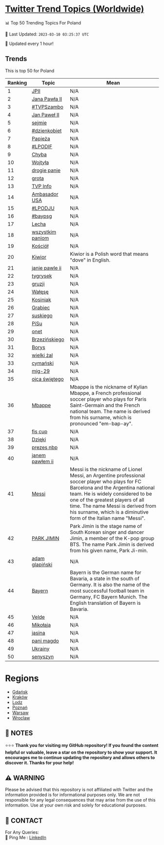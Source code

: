 [Twitter Trend Topics (Worldwide)](https://github.com/ErcinDedeoglu/Twitter-Trend-Topics)
==========


📊 Top 50 Trending Topics For Poland

📆 Last Updated: `2023-03-10 03:25:37 UTC`

🔧 Updated every 1 hour!


## Trends

This is top 50 for Poland

| Ranking | Topic | Mean |
| ------- | ------------ | ------------ |
| 1 | [JPII](http://twitter.com/search?q=JPII) | N/A |
| 2 | [Jana Pawła II](http://twitter.com/search?q=Jana+Paw%c5%82a+II) | N/A |
| 3 | [#TVPSzambo](http://twitter.com/search?q=%23TVPSzambo) | N/A |
| 4 | [Jan Paweł II](http://twitter.com/search?q=Jan+Pawe%c5%82+II) | N/A |
| 5 | [sejmie](http://twitter.com/search?q=sejmie) | N/A |
| 6 | [#dzienkobiet](http://twitter.com/search?q=%23dzienkobiet) | N/A |
| 7 | [Papieża](http://twitter.com/search?q=Papie%c5%bca) | N/A |
| 8 | [#LPODIF](http://twitter.com/search?q=%23LPODIF) | N/A |
| 9 | [Chyba](http://twitter.com/search?q=Chyba) | N/A |
| 10 | [Wojtyła](http://twitter.com/search?q=Wojty%c5%82a) | N/A |
| 11 | [drogie panie](http://twitter.com/search?q=drogie+panie) | N/A |
| 12 | [grota](http://twitter.com/search?q=grota) | N/A |
| 13 | [TVP Info](http://twitter.com/search?q=TVP+Info) | N/A |
| 14 | [Ambasador USA](http://twitter.com/search?q=Ambasador+USA) | N/A |
| 15 | [#LPODJU](http://twitter.com/search?q=%23LPODJU) | N/A |
| 16 | [#baypsg](http://twitter.com/search?q=%23baypsg) | N/A |
| 17 | [Lecha](http://twitter.com/search?q=Lecha) | N/A |
| 18 | [wszystkim paniom](http://twitter.com/search?q=wszystkim+paniom) | N/A |
| 19 | [Kościół](http://twitter.com/search?q=Ko%c5%9bci%c3%b3%c5%82) | N/A |
| 20 | [Kiwior](http://twitter.com/search?q=Kiwior) | Kiwior is a Polish word that means "dove" in English. |
| 21 | [janie pawle ii](http://twitter.com/search?q=janie+pawle+ii) | N/A |
| 22 | [tygrysek](http://twitter.com/search?q=tygrysek) | N/A |
| 23 | [gruzji](http://twitter.com/search?q=gruzji) | N/A |
| 24 | [Wałęsę](http://twitter.com/search?q=Wa%c5%82%c4%99s%c4%99) | N/A |
| 25 | [Kosiniak](http://twitter.com/search?q=Kosiniak) | N/A |
| 26 | [Grabiec](http://twitter.com/search?q=Grabiec) | N/A |
| 27 | [suskiego](http://twitter.com/search?q=suskiego) | N/A |
| 28 | [PiSu](http://twitter.com/search?q=PiSu) | N/A |
| 29 | [onet](http://twitter.com/search?q=onet) | N/A |
| 30 | [Brzezińskiego](http://twitter.com/search?q=Brzezi%c5%84skiego) | N/A |
| 31 | [Borys](http://twitter.com/search?q=Borys) | N/A |
| 32 | [wielki żal](http://twitter.com/search?q=wielki+%c5%bcal) | N/A |
| 33 | [cymański](http://twitter.com/search?q=cyma%c5%84ski) | N/A |
| 34 | [mig-29](http://twitter.com/search?q=mig-29) | N/A |
| 35 | [ojca świętego](http://twitter.com/search?q=ojca+%c5%9bwi%c4%99tego) | N/A |
| 36 | [Mbappe](http://twitter.com/search?q=Mbappe) | Mbappe is the nickname of Kylian Mbappe, a French professional soccer player who plays for Paris Saint-Germain and the French national team. The name is derived from his surname, which is pronounced "em-bap-ay". |
| 37 | [fis cup](http://twitter.com/search?q=fis+cup) | N/A |
| 38 | [Dzięki](http://twitter.com/search?q=Dzi%c4%99ki) | N/A |
| 39 | [prezes nbp](http://twitter.com/search?q=prezes+nbp) | N/A |
| 40 | [janem pawłem ii](http://twitter.com/search?q=janem+paw%c5%82em+ii) | N/A |
| 41 | [Messi](http://twitter.com/search?q=Messi) | Messi is the nickname of Lionel Messi, an Argentine professional soccer player who plays for FC Barcelona and the Argentina national team. He is widely considered to be one of the greatest players of all time. The name Messi is derived from his surname, which is a diminutive form of the Italian name "Messi". |
| 42 | [PARK JIMIN](http://twitter.com/search?q=PARK+JIMIN) | Park Jimin is the stage name of South Korean singer and dancer Jimin, a member of the K-pop group BTS. The name Park Jimin is derived from his given name, Park Ji-min. |
| 43 | [adam glapiński](http://twitter.com/search?q=adam+glapi%c5%84ski) | N/A |
| 44 | [Bayern](http://twitter.com/search?q=Bayern) | Bayern is the German name for Bavaria, a state in the south of Germany. It is also the name of the most successful football team in Germany, FC Bayern Munich. The English translation of Bayern is Bavaria. |
| 45 | [Velde](http://twitter.com/search?q=Velde) | N/A |
| 46 | [Mikołaja](http://twitter.com/search?q=Miko%c5%82aja) | N/A |
| 47 | [jasina](http://twitter.com/search?q=jasina) | N/A |
| 48 | [pani magdo](http://twitter.com/search?q=pani+magdo) | N/A |
| 49 | [Ukrainy](http://twitter.com/search?q=Ukrainy) | N/A |
| 50 | [senyszyn](http://twitter.com/search?q=senyszyn) | N/A |



# Regions

* [Gdańsk](</Poland/Gdańsk.md>)
* [Kraków](</Poland/Kraków.md>)
* [Lodz](</Poland/Lodz.md>)
* [Poznań](</Poland/Poznań.md>)
* [Warsaw](</Poland/Warsaw.md>)
* [Wroclaw](</Poland/Wroclaw.md>)



## 📝 NOTES

⭐⭐⭐ **Thank you for visiting my GitHub repository! If you found the content helpful or valuable, leave a star on the repository to show your support. It encourages me to continue updating the repository and allows others to discover it. Thanks for your help!**


## ⚠️ WARNING

Please be advised that this repository is not affiliated with Twitter and the information provided is for informational purposes only. We are not responsible for any legal consequences that may arise from the use of this information. Use at your own risk and solely for educational purposes.


## 📨 CONTACT

 For Any Queries:  
            🏓 Ping Me : [LinkedIn](https://www.linkedin.com/in/ercindedeoglu/)
